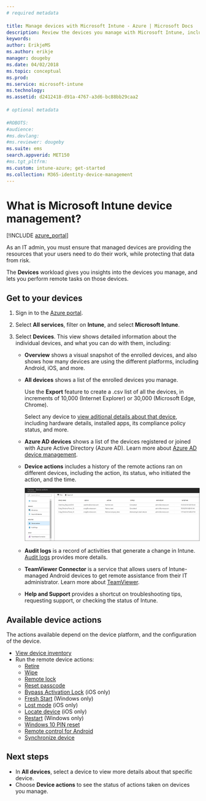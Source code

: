 ```yaml
---
# required metadata

title: Manage devices with Microsoft Intune - Azure | Microsoft Docs
description: Review the devices you manage with Microsoft Intune, including exporting a devices list into csv format, view your Azure Active Directory-joined devices, review a change log of actions on the device, use TeamViewer Connector to allow IT admins remotely troubleshoot Android devices, and view all the actions you can run on your devices.
keywords:
author: ErikjeMS
ms.author: erikje
manager: dougeby
ms.date: 04/02/2018
ms.topic: conceptual
ms.prod:
ms.service: microsoft-intune
ms.technology:
ms.assetid: d2412418-d91a-4767-a3d6-bc88bb29caa2

# optional metadata

#ROBOTS:
#audience:
#ms.devlang:
#ms.reviewer: dougeby
ms.suite: ems
search.appverid: MET150
#ms.tgt_pltfrm:
ms.custom: intune-azure; get-started
ms.collection: M365-identity-device-management
---
```


# What is Microsoft Intune device management?

[!INCLUDE [azure_portal](./includes/azure_portal.md)]

As an IT admin, you must ensure that managed devices are providing the resources that your users need to do their work, while protecting that data from risk.

The **Devices** workload gives you insights into the devices you manage, and lets you perform remote tasks on those devices.

## Get to your devices

1. Sign in to the [Azure portal](https://portal.azure.com).
2. Select **All services**, filter on **Intune**, and select **Microsoft Intune**.
3. Select **Devices**. This view shows detailed information about the individual devices, and what you can do with them, including:

   - **Overview** shows a visual snapshot of the enrolled devices, and also shows how many devices are using the different platforms, including Android, iOS, and more.
   - **All devices** shows a list of the enrolled devices you manage.

     Use the **Export** feature to create a .csv list of all the devices, in increments of 10,000 (Internet Explorer) or 30,000 (Microsoft Edge, Chrome).

     Select any device to [view aditional details about that device](device-inventory.md), including hardware details, installed apps, its compliance policy status, and more.

   - **Azure AD devices** shows a list of the devices registered or joined with Azure Active Directory (Azure AD). Learn more about [Azure AD device management](https://docs.microsoft.com/azure/active-directory/device-management-introduction).
   - **Device actions** includes a history of the remote actions ran on different devices, including the action, its status, who initiated the action, and the time.

     ![Screenshot of monitor device actions](./media/monitor-device-actions.png)

   - **Audit logs** is a record of activities that generate a change in Intune. [Audit logs](monitor-audit-logs.md) provides more details.
   - **TeamViewer Connector** is a service that allows users of Intune-managed Android devices to get remote assistance from their IT administrator. Learn more about [TeamViewer](device-profile-android-teamviewer.md).
   - **Help and Support** provides a shortcut on troubleshooting tips, requesting support, or checking the status of Intune.

## Available device actions
The actions available depend on the device platform, and the configuration of the device.

- [View device inventory](device-inventory.md)
- Run the remote device actions:
	- [Retire](devices-wipe.md#retire)
	- [Wipe](devices-wipe.md#wipe)
	- [Remote lock](device-remote-lock.md)
	- [Reset passcode](device-passcode-reset.md)
	- [Bypass Activation Lock](device-activation-lock-bypass.md) (iOS only)
	- [Fresh Start](device-fresh-start.md) (Windows only)
	- [Lost mode](device-lost-mode.md) (iOS only)
	- [Locate device](device-locate.md) (iOS only)
	- [Restart](device-restart.md) (Windows only)
	- [Windows 10 PIN reset](device-windows-pin-reset.md)
	- [Remote control for Android](device-profile-android-teamviewer.md)
	- [Synchronize device](device-sync.md)

## Next steps

- In **All devices**, select a device to view more details about that specific device.
- Choose **Device actions** to see the status of actions taken on devices you manage.
